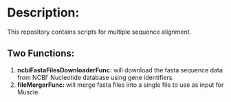 # Description:

This repository contains scripts for multiple sequence alignment.

## Two Functions:

1. **ncbiFastaFilesDownloaderFunc:** will download the fasta sequence data from NCBI' Nucleotide database using gene identifiers. 
2. **fileMergerFunc:** will merge  fasta files into a single file to use as input for Muscle. 


